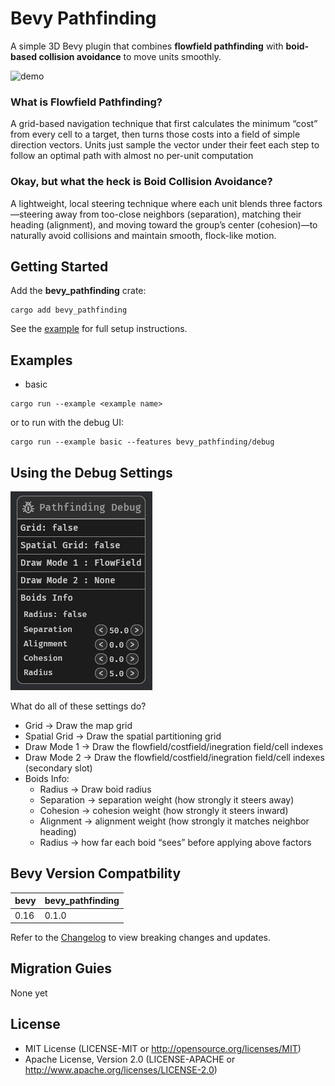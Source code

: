 # Bevy Pathfinding

A simple 3D Bevy plugin that combines **flowfield pathfinding** with **boid-based collision avoidance** to move units smoothly.

![demo](assets/demo.gif)

### What is **Flowfield Pathfinding**?

A grid-based navigation technique that first calculates the minimum “cost” from every cell to a target, then turns those costs into a field of simple direction vectors. Units just sample the vector under their feet each step to follow an optimal path with almost no per-unit computation

### Okay, but what the heck is **Boid Collision Avoidance**?

A lightweight, local steering technique where each unit blends three factors—steering away from too-close neighbors (separation), matching their heading (alignment), and moving toward the group’s center (cohesion)—to naturally avoid collisions and maintain smooth, flock-like motion.


## Getting Started

Add the **bevy_pathfinding** crate:

```
cargo add bevy_pathfinding
```

See the [example](examples/basic.rs) for full setup instructions.

## Examples

- basic

```
cargo run --example <example name>
```

or to run with the debug UI: 

```
cargo run --example basic --features bevy_pathfinding/debug
```

## Using the Debug Settings

![debug UI](assets/debug_ui.png)

What do all of these settings do?

- Grid -> Draw the map grid
- Spatial Grid -> Draw the spatial partitioning grid
- Draw Mode 1 -> Draw the flowfield/costfield/inegration field/cell indexes
- Draw Mode 2 -> Draw the flowfield/costfield/inegration field/cell indexes (secondary slot)
- Boids Info: 
    - Radius -> Draw boid radius
    - Separation -> separation weight (how strongly it steers away)
    - Cohesion -> cohesion weight (how strongly it steers inward)
    - Alignment ->  alignment weight (how strongly it matches neighbor heading)
    - Radius -> how far each boid “sees” before applying above factors

## Bevy Version Compatbility

| bevy | bevy_pathfinding |
| ---- | ---------------- |
| 0.16 | 0.1.0            |

Refer to the [Changelog](Changelog.md) to view breaking changes and updates.

## Migration Guies

None yet

## License 

- MIT License (LICENSE-MIT or http://opensource.org/licenses/MIT)
- Apache License, Version 2.0 (LICENSE-APACHE or http://www.apache.org/licenses/LICENSE-2.0)